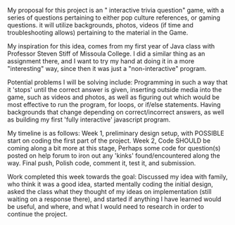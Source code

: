 
My proposal for this project is an " interactive trivia question" game, with a series of questions pertaining to either pop
culture references, or gaming questions. it will utilize backgrounds, photos, videos (if time and troubleshooting allows) pertaining to the
material in the Game.

My inspiration for this idea, comes from my first year of Java class with  Professor Steven Stiff of Missoula College. I did a similar thing
as an assignment there, and I want to try my hand at doing it in a more "interesting" way, since then it was just a "non-interactive" program.

Potential problems I will be solving include: Programming in such a way that it 'stops' until the correct answer is given, inserting outside
media into the game, such as videos and photos, as well as figuring out which would be most effective to run the program, for loops, or if/else 
statements. Having backgrounds that change depending on correct/incorrect answers, as well as building my first 'fully interactive' javascript 
program.

My timeline is as follows: Week 1, preliminary design setup, with POSSIBLE start on coding the first part of the project. Week 2, Code SHOULD be
coming along a bit more at this stage, Perhaps some code for question(s) posted on help forum to iron out any 'kinks' found/encountered along
the way. Final push, Polish code, comment it, test it, and submission.

Work completed this week towards the goal: Discussed my idea with family, who think it was a good idea, started mentally coding the initial design,
asked the class what they thought of my ideas on implementation (still waiting on a response there), and started if anything I have learned
would be useful, and where, and what I would need to research in order to continue the project.
